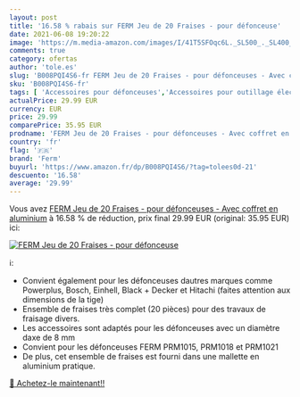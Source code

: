 ```yaml
---
layout: post
title: '16.58 % rabais sur FERM Jeu de 20 Fraises - pour défonceuse'
date: 2021-06-08 19:20:22
image: 'https://m.media-amazon.com/images/I/41T5SFOqc6L._SL500_._SL400_.jpg'
comments: true
category: ofertas
author: 'tole.es'
slug: 'B008PQI4S6-fr FERM Jeu de 20 Fraises - pour défonceuses - Avec coffret...'
sku: 'B008PQI4S6-fr'
tags: [ 'Accessoires pour défonceuses','Accessoires pour outillage électroportatif','Bricolage','Fraises pour défonceuses','Fraises rotatives pour outils électriques','Outillage à main et électroportatif','ferm', ]
actualPrice: 29.99 EUR
currency: EUR
price: 29.99
comparePrice: 35.95 EUR
prodname: 'FERM Jeu de 20 Fraises - pour défonceuses - Avec coffret en aluminium'
country: 'fr'
flag: '🇫🇷'
brand: 'Ferm'
buyurl: 'https://www.amazon.fr/dp/B008PQI4S6/?tag=tolees0d-21'
descuento: '16.58'
average: '29.99'
---
```


Vous avez [FERM Jeu de 20 Fraises - pour défonceuses - Avec coffret en aluminium](https://www.amazon.fr/dp/B008PQI4S6/?tag=tolees0d-21)  à  16.58 % de réduction, prix final  29.99 EUR (original: 35.95 EUR) ici:

[![FERM Jeu de 20 Fraises - pour défonceuse](https://m.media-amazon.com/images/I/41T5SFOqc6L._SL500_._SL400_.jpg)](https://www.amazon.fr/dp/B008PQI4S6/?tag=tolees0d-21)

ℹ️:

- Convient également pour les défonceuses dautres marques comme Powerplus, Bosch, Einhell, Black + Decker et Hitachi (faites attention aux dimensions de la tige)
- Ensemble de fraises très complet (20 pièces) pour des travaux de fraisage divers.
- Les accessoires sont adaptés pour les défonceuses avec un diamètre daxe de 8 mm
- Convient pour les défonceuses FERM PRM1015, PRM1018 et PRM1021
- De plus, cet ensemble de fraises est fourni dans une mallette en aluminium pratique.

[🛒 Achetez-le maintenant!!](https://www.amazon.fr/dp/B008PQI4S6/?tag=tolees0d-21)
